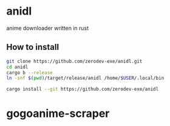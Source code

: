 # anidl

anime downloader written in rust

## How to install

```bash
git clone https://github.com/zerodev-exe/anidl.git
cd anidl
cargo b --release
ln -snf $(pwd)/target/release/anidl /home/$USER/.local/bin
```

```bash
cargo install --git https://github.com/zerodev-exe/anidl
```
# gogoanime-scraper

